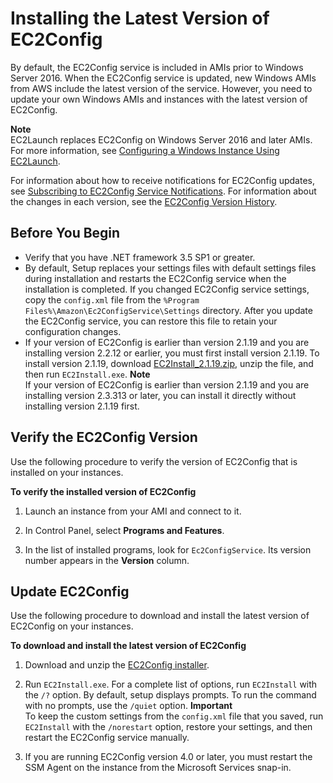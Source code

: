 # Installing the Latest Version of EC2Config<a name="UsingConfig_Install"></a>

By default, the EC2Config service is included in AMIs prior to Windows Server 2016\. When the EC2Config service is updated, new Windows AMIs from AWS include the latest version of the service\. However, you need to update your own Windows AMIs and instances with the latest version of EC2Config\.

**Note**  
EC2Launch replaces EC2Config on Windows Server 2016 and later AMIs\. For more information, see [Configuring a Windows Instance Using EC2Launch](ec2launch.md)\.

For information about how to receive notifications for EC2Config updates, see [Subscribing to EC2Config Service Notifications](ec2config-version-details.md#ec2-subscribe-notifications)\. For information about the changes in each version, see the [EC2Config Version History](ec2config-version-details.md)\.

## Before You Begin<a name="ec2config-prereqs"></a>
+ Verify that you have \.NET framework 3\.5 SP1 or greater\.
+ By default, Setup replaces your settings files with default settings files during installation and restarts the EC2Config service when the installation is completed\. If you changed EC2Config service settings, copy the `config.xml` file from the `%Program Files%\Amazon\Ec2ConfigService\Settings` directory\. After you update the EC2Config service, you can restore this file to retain your configuration changes\.
+ If your version of EC2Config is earlier than version 2\.1\.19 and you are installing version 2\.2\.12 or earlier, you must first install version 2\.1\.19\. To install version 2\.1\.19, download [EC2Install\_2\.1\.19\.zip](https://s3.amazonaws.com/ec2-downloads-windows/EC2Config/EC2Install_2.1.19.zip), unzip the file, and then run `EC2Install.exe`\.
**Note**  
If your version of EC2Config is earlier than version 2\.1\.19 and you are installing version 2\.3\.313 or later, you can install it directly without installing version 2\.1\.19 first\.

## Verify the EC2Config Version<a name="ec2config-verify-version"></a>

Use the following procedure to verify the version of EC2Config that is installed on your instances\.

**To verify the installed version of EC2Config**

1. Launch an instance from your AMI and connect to it\.

1. In Control Panel, select **Programs and Features**\.

1. In the list of installed programs, look for `Ec2ConfigService`\. Its version number appears in the **Version** column\.

## Update EC2Config<a name="ec2config-update-version"></a>

Use the following procedure to download and install the latest version of EC2Config on your instances\.

**To download and install the latest version of EC2Config**

1. Download and unzip the [EC2Config installer](https://s3.amazonaws.com/ec2-downloads-windows/EC2Config/EC2Install.zip)\.

1. Run `EC2Install.exe`\. For a complete list of options, run `EC2Install` with the `/?` option\. By default, setup displays prompts\. To run the command with no prompts, use the `/quiet` option\.
**Important**  
To keep the custom settings from the `config.xml` file that you saved, run `EC2Install` with the `/norestart` option, restore your settings, and then restart the EC2Config service manually\.

1. If you are running EC2Config version 4\.0 or later, you must restart the SSM Agent on the instance from the Microsoft Services snap\-in\.